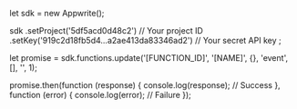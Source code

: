 let sdk = new Appwrite();

sdk
    .setProject('5df5acd0d48c2') // Your project ID
    .setKey('919c2d18fb5d4...a2ae413da83346ad2') // Your secret API key
;

let promise = sdk.functions.update('[FUNCTION_ID]', '[NAME]', {}, 'event', [], '', 1);

promise.then(function (response) {
    console.log(response); // Success
}, function (error) {
    console.log(error); // Failure
});